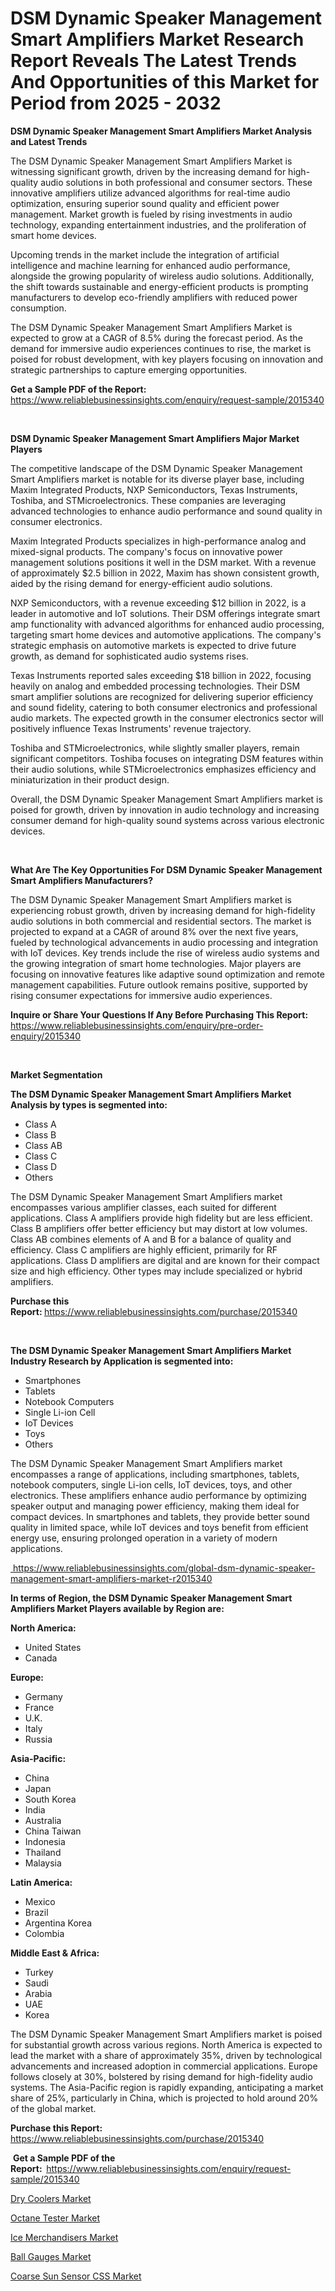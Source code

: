 <p><h1>DSM Dynamic Speaker Management Smart Amplifiers Market Research Report Reveals The Latest Trends And Opportunities of this Market for Period from 2025 - 2032</h1></p><p><strong>DSM Dynamic Speaker Management Smart Amplifiers Market Analysis and Latest Trends</strong></p>
<p><p>The DSM Dynamic Speaker Management Smart Amplifiers Market is witnessing significant growth, driven by the increasing demand for high-quality audio solutions in both professional and consumer sectors. These innovative amplifiers utilize advanced algorithms for real-time audio optimization, ensuring superior sound quality and efficient power management. Market growth is fueled by rising investments in audio technology, expanding entertainment industries, and the proliferation of smart home devices.</p><p>Upcoming trends in the market include the integration of artificial intelligence and machine learning for enhanced audio performance, alongside the growing popularity of wireless audio solutions. Additionally, the shift towards sustainable and energy-efficient products is prompting manufacturers to develop eco-friendly amplifiers with reduced power consumption.</p><p>The DSM Dynamic Speaker Management Smart Amplifiers Market is expected to grow at a CAGR of 8.5% during the forecast period. As the demand for immersive audio experiences continues to rise, the market is poised for robust development, with key players focusing on innovation and strategic partnerships to capture emerging opportunities.</p></p>
<p><strong>Get a Sample PDF of the Report:&nbsp;</strong> <a href="https://www.reliablebusinessinsights.com/enquiry/request-sample/2015340?utm_campaign=3494&utm_medium=2&utm_source=Github&utm_content=ia&utm_term=29032025&utm_id=dsm-dynamic-speaker-management-smart-amplifiers">https://www.reliablebusinessinsights.com/enquiry/request-sample/2015340</a></p>
<p>&nbsp;</p>
<p><strong>DSM Dynamic Speaker Management Smart Amplifiers Major Market Players</strong></p>
<p><p>The competitive landscape of the DSM Dynamic Speaker Management Smart Amplifiers market is notable for its diverse player base, including Maxim Integrated Products, NXP Semiconductors, Texas Instruments, Toshiba, and STMicroelectronics. These companies are leveraging advanced technologies to enhance audio performance and sound quality in consumer electronics.</p><p>Maxim Integrated Products specializes in high-performance analog and mixed-signal products. The company's focus on innovative power management solutions positions it well in the DSM market. With a revenue of approximately $2.5 billion in 2022, Maxim has shown consistent growth, aided by the rising demand for energy-efficient audio solutions.</p><p>NXP Semiconductors, with a revenue exceeding $12 billion in 2022, is a leader in automotive and IoT solutions. Their DSM offerings integrate smart amp functionality with advanced algorithms for enhanced audio processing, targeting smart home devices and automotive applications. The company's strategic emphasis on automotive markets is expected to drive future growth, as demand for sophisticated audio systems rises.</p><p>Texas Instruments reported sales exceeding $18 billion in 2022, focusing heavily on analog and embedded processing technologies. Their DSM smart amplifier solutions are recognized for delivering superior efficiency and sound fidelity, catering to both consumer electronics and professional audio markets. The expected growth in the consumer electronics sector will positively influence Texas Instruments' revenue trajectory.</p><p>Toshiba and STMicroelectronics, while slightly smaller players, remain significant competitors. Toshiba focuses on integrating DSM features within their audio solutions, while STMicroelectronics emphasizes efficiency and miniaturization in their product design.</p><p>Overall, the DSM Dynamic Speaker Management Smart Amplifiers market is poised for growth, driven by innovation in audio technology and increasing consumer demand for high-quality sound systems across various electronic devices.</p></p>
<p>&nbsp;</p>
<p><strong>What Are The Key Opportunities For DSM Dynamic Speaker Management Smart Amplifiers Manufacturers?</strong></p>
<p><p>The DSM Dynamic Speaker Management Smart Amplifiers market is experiencing robust growth, driven by increasing demand for high-fidelity audio solutions in both commercial and residential sectors. The market is projected to expand at a CAGR of around 8% over the next five years, fueled by technological advancements in audio processing and integration with IoT devices. Key trends include the rise of wireless audio systems and the growing integration of smart home technologies. Major players are focusing on innovative features like adaptive sound optimization and remote management capabilities. Future outlook remains positive, supported by rising consumer expectations for immersive audio experiences.</p></p>
<p><strong>Inquire or Share Your Questions If Any Before Purchasing This Report:</strong> <a href="https://www.reliablebusinessinsights.com/enquiry/pre-order-enquiry/2015340?utm_campaign=3494&utm_medium=2&utm_source=Github&utm_content=ia&utm_term=29032025&utm_id=dsm-dynamic-speaker-management-smart-amplifiers">https://www.reliablebusinessinsights.com/enquiry/pre-order-enquiry/2015340</a></p>
<p>&nbsp;</p>
<p><strong>Market Segmentation</strong></p>
<p><strong>The DSM Dynamic Speaker Management Smart Amplifiers Market Analysis by types is segmented into:</strong></p>
<p><ul><li>Class A</li><li>Class B</li><li>Class AB</li><li>Class C</li><li>Class D</li><li>Others</li></ul></p>
<p><p>The DSM Dynamic Speaker Management Smart Amplifiers market encompasses various amplifier classes, each suited for different applications. Class A amplifiers provide high fidelity but are less efficient. Class B amplifiers offer better efficiency but may distort at low volumes. Class AB combines elements of A and B for a balance of quality and efficiency. Class C amplifiers are highly efficient, primarily for RF applications. Class D amplifiers are digital and are known for their compact size and high efficiency. Other types may include specialized or hybrid amplifiers.</p></p>
<p><strong>Purchase this Report:&nbsp;</strong><a href="https://www.reliablebusinessinsights.com/purchase/2015340?utm_campaign=3494&utm_medium=2&utm_source=Github&utm_content=ia&utm_term=29032025&utm_id=dsm-dynamic-speaker-management-smart-amplifiers">https://www.reliablebusinessinsights.com/purchase/2015340</a></p>
<p>&nbsp;</p>
<p><strong>The DSM Dynamic Speaker Management Smart Amplifiers Market Industry Research by Application is segmented into:</strong></p>
<p><ul><li>Smartphones</li><li>Tablets</li><li>Notebook Computers</li><li>Single Li-ion Cell</li><li>IoT Devices</li><li>Toys</li><li>Others</li></ul></p>
<p><p>The DSM Dynamic Speaker Management Smart Amplifiers market encompasses a range of applications, including smartphones, tablets, notebook computers, single Li-ion cells, IoT devices, toys, and other electronics. These amplifiers enhance audio performance by optimizing speaker output and managing power efficiency, making them ideal for compact devices. In smartphones and tablets, they provide better sound quality in limited space, while IoT devices and toys benefit from efficient energy use, ensuring prolonged operation in a variety of modern applications.</p></p>
<p><a href="https://www.reliablebusinessinsights.com/global-dsm-dynamic-speaker-management-smart-amplifiers-market-r2015340?utm_campaign=3494&utm_medium=2&utm_source=Github&utm_content=ia&utm_term=29032025&utm_id=dsm-dynamic-speaker-management-smart-amplifiers">&nbsp;https://www.reliablebusinessinsights.com/global-dsm-dynamic-speaker-management-smart-amplifiers-market-r2015340</a></p>
<p><strong>In terms of Region, the DSM Dynamic Speaker Management Smart Amplifiers Market Players available by Region are:</strong></p>
<p>
    <p> <strong> North America: </strong>
        <ul>
            <li>United States</li>
            <li>Canada</li>
        </ul>
        </p> 
    <p> <strong> Europe: </strong>
        <ul>
            <li>Germany</li>
            <li>France</li>
            <li>U.K.</li>
            <li>Italy</li>
            <li>Russia</li>
        </ul>
        </p> 
    <p> <strong> Asia-Pacific: </strong>
        <ul>
            <li>China</li>
            <li>Japan</li>
            <li>South Korea</li>
            <li>India</li>
            <li>Australia</li>
            <li>China Taiwan</li>
            <li>Indonesia</li>
            <li>Thailand</li>
            <li>Malaysia</li>
        </ul>
        </p> 
    <p> <strong> Latin America: </strong>
        <ul>
            <li>Mexico</li>
            <li>Brazil</li>
            <li>Argentina Korea</li>
            <li>Colombia</li>
        </ul>
        </p> 
    <p> <strong> Middle East & Africa: </strong>
        <ul>
            <li>Turkey</li>
            <li>Saudi</li>
            <li>Arabia</li>
            <li>UAE</li>
            <li>Korea</li>
        </ul>
    </p>
    </p>
<p><p>The DSM Dynamic Speaker Management Smart Amplifiers market is poised for substantial growth across various regions. North America is expected to lead the market with a share of approximately 35%, driven by technological advancements and increased adoption in commercial applications. Europe follows closely at 30%, bolstered by rising demand for high-fidelity audio systems. The Asia-Pacific region is rapidly expanding, anticipating a market share of 25%, particularly in China, which is projected to hold around 20% of the global market.</p></p>
<p><strong>Purchase this Report: </strong><a href="https://www.reliablebusinessinsights.com/purchase/2015340?utm_campaign=3494&utm_medium=2&utm_source=Github&utm_content=ia&utm_term=29032025&utm_id=dsm-dynamic-speaker-management-smart-amplifiers">https://www.reliablebusinessinsights.com/purchase/2015340</a></p>
<p>&nbsp;<strong>Get a Sample PDF of the Report:&nbsp;&nbsp;</strong><a href="https://www.reliablebusinessinsights.com/enquiry/request-sample/2015340?utm_campaign=3494&utm_medium=2&utm_source=Github&utm_content=ia&utm_term=29032025&utm_id=dsm-dynamic-speaker-management-smart-amplifiers">https://www.reliablebusinessinsights.com/enquiry/request-sample/2015340</a></p>
<p><strong></strong></p>
<p><p><a href="https://www.linkedin.com/pulse/key-drivers-dry-coolers-markets-projected-72-cagr-yfonf?utm_campaign=3494&utm_medium=2&utm_source=Github&utm_content=ia&utm_term=29032025&utm_id=dsm-dynamic-speaker-management-smart-amplifiers">Dry Coolers Market</a></p><p><a href="https://www.linkedin.com/pulse/report-octane-tester-market-rapid-expansion-cagr-113-o74xf?utm_campaign=3494&utm_medium=2&utm_source=Github&utm_content=ia&utm_term=29032025&utm_id=dsm-dynamic-speaker-management-smart-amplifiers">Octane Tester Market</a></p><p><a href="https://www.linkedin.com/pulse/ice-merchandisers-industry-analysis-market-size-growing-b42re?utm_campaign=3494&utm_medium=2&utm_source=Github&utm_content=ia&utm_term=29032025&utm_id=dsm-dynamic-speaker-management-smart-amplifiers">Ice Merchandisers Market</a></p><p><a href="https://www.linkedin.com/pulse/how-ball-gauges-market-projected-soar-size-share-63-4otie?utm_campaign=3494&utm_medium=2&utm_source=Github&utm_content=ia&utm_term=29032025&utm_id=dsm-dynamic-speaker-management-smart-amplifiers">Ball Gauges Market</a></p><p><a href="https://github.com/sanokdagada01/Market-Research-Report-List-1/blob/main/coarse-sun-sensor-css-market.md?utm_campaign=3494&utm_medium=2&utm_source=Github&utm_content=ia&utm_term=29032025&utm_id=dsm-dynamic-speaker-management-smart-amplifiers">Coarse Sun Sensor CSS Market</a></p></p>